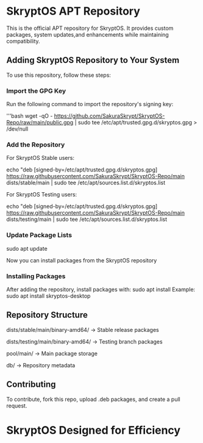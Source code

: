 # SkryptOS APT Repository

This is the official APT repository for SkryptOS. It provides custom packages, system updates,and enhancements while maintaining compatibility.

## Adding SkryptOS Repository to Your System

To use this repository, follow these steps:

### Import the GPG Key

Run the following command to import the repository's signing key:

'''bash
wget -qO - https://github.com/SakuraSkrypt/SkryptOS-Repo/raw/main/public.gpg | sudo tee /etc/apt/trusted.gpg.d/skryptos.gpg > /dev/null

### Add the Repository

For SkryptOS Stable users:

echo "deb [signed-by=/etc/apt/trusted.gpg.d/skryptos.gpg] https://raw.githubusercontent.com/SakuraSkrypt/SkryptOS-Repo/main dists/stable/main | sudo tee /etc/apt/sources.list.d/skryptos.list

For SkryptOS Testing users:

echo "deb [signed-by=/etc/apt/trusted.gpg.d/skryptos.gpg] https://raw.githubusercontent.com/SakuraSkrypt/SkryptOS-Repo/main dists/testing/main | sudo tee /etc/apt/sources.list.d/skryptos.list

### Update Package Lists

sudo apt update

Now you can install packages from the SkryptOS repository

### Installing Packages

After adding the repository, install packages with:
sudo apt install <package-name>
Example:
sudo apt install skryptos-desktop

## Repository Structure

dists/stable/main/binary-amd64/ -> Stable release packages

dists/testing/main/binary-amd64/ -> Testing branch packages

pool/main/ -> Main package storage

db/ -> Repository metadata

## Contributing
To contribute, fork this repo, upload .deb packages, and create a pull request.

# SkryptOS Designed for Efficiency
